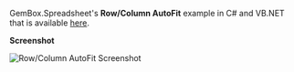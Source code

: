 GemBox.Spreadsheet's **Row/Column AutoFit** example in C# and VB.NET that is available [here](https://www.gemboxsoftware.com/spreadsheet/examples/c-sharp-vb-net-excel-row-column-autofit/108).

**Screenshot**


![Row/Column AutoFit Screenshot](https://www.gemboxsoftware.com/Spreadsheet/Examples/Content/AdvancedFeatures/Row_ColumnAutoFit/AutoFit.png)